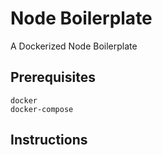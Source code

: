 # Node Boilerplate

A Dockerized Node Boilerplate

## Prerequisites

```
docker
docker-compose
```

## Instructions

